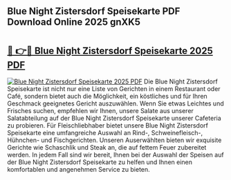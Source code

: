 ## Blue Night Zistersdorf Speisekarte PDF Download Online 2025 gnXK5

# <h2><a href="http://gccivf.nevu.top/?p=Blue+Night+Zistersdorf+Speisekarte">🔗 👉🔴 Blue Night Zistersdorf Speisekarte 2025 PDF</a></h2>

[![Blue Night Zistersdorf Speisekarte 2025 PDF](https://i.imgur.com/dBaPXMq.png)](http://gccivf.nevu.top/?p=Blue+Night+Zistersdorf+Speisekarte)
Die Blue Night Zistersdorf Speisekarte ist nicht nur eine Liste von Gerichten in einem Restaurant oder Café, sondern bietet auch die Möglichkeit, ein köstliches und für Ihren Geschmack geeignetes Gericht auszuwählen. Wenn Sie etwas Leichtes und Frisches suchen, empfehlen wir Ihnen, unsere Salate aus unserer Salatabteilung auf der Blue Night Zistersdorf Speisekarte unserer Cafeteria zu probieren. Für Fleischliebhaber bietet unsere Blue Night Zistersdorf Speisekarte eine umfangreiche Auswahl an Rind-, Schweinefleisch-, Hühnchen- und Fischgerichten. Unseren Auserwählten bieten wir exquisite Gerichte wie Schaschlik und Steak an, die auf fettem Feuer zubereitet werden. In jedem Fall sind wir bereit, Ihnen bei der Auswahl der Speisen auf der Blue Night Zistersdorf Speisekarte zu helfen und Ihnen einen komfortablen und angenehmen Service zu bieten.
